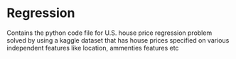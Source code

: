 # Regression
Contains the python code file for U.S. house price regression problem solved by using a kaggle dataset that has house prices specified on various independent features like location, ammenties features etc
